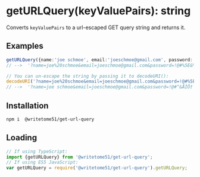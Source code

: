 # getURLQuery(keyValuePairs): string

Converts `keyValuePairs` to a url-escaped GET query string and returns it.

## Examples

```ts
getURLQuery({name:'joe schmoe', email:'joeschmoe@gmail.com', password:'!@#^&ÅÍÔ†'});
// -->  '?name=joe%20schmoe&email=joeschmoe@gmail.com&password=!@#%5E&%C3%85%C3%8D%C3%94%E2%80%A0'

// You can un-escape the string by passing it to decodeURI():
decodeURI('?name=joe%20schmoe&email=joeschmoe@gmail.com&password=!@#%5E&%C3%85%C3%8D%C3%94%E2%80%A0');
// -->  '?name=joe schmoe&email=joeschmoe@gmail.com&password=!@#^&ÅÍÔ†'
```

## Installation

```bash
npm i  @writetome51/get-url-query
```

## Loading
```ts
// If using TypeScript:
import {getURLQuery} from '@writetome51/get-url-query';
// If using ES5 JavaScript:
var getURLQuery = require('@writetome51/get-url-query').getURLQuery;
```

